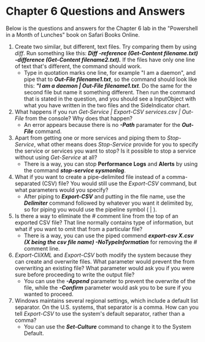 # Chapter 6 Questions and Answers

Below is the questions and answers for the Chapter 6 lab in the "Powershell in a Month of Lunches" book on Safari Books Online.

1. Create two similar, but different, text files. Try comparing them by using *diff*. Run something like this: ***Diff -reference (Get-Content filename.txt) -difference (Get-Content filename2.txt).*** If the files have only one line of text that's different, the command should work.
    - Type in quotation marks one line, for example "I am a daemon", and pipe that to ***Out-File filename1.txt***, so the command should look like this: ***"I am a daemon | Out-File filename1.txt***. Do the same for the second file but name it something different. Then run the command that is stated in the question, and you should see a InputObject with what you have written in the two files and the SideIndicator chart.
2. What happens if you run *Get-Service | Export-CSV services.csv | Out-File* from the console? Why does that happen?
    - An error appears because there is no ***-Path*** paramater for the ***Out-File*** command.
3. Apart from getting one or more services and piping them to *Stop-Service*, what other means does *Stop-Service* provide for you to specify the service or services you want to stop? Is it possible to stop a service without using *Get-Service* at all?
    - There is a way, you can stop **Performance Logs** and **Alerts** by using the command ***stop-service sysmonlog***.
4. What if you want to create a pipe-delimited file instead of a comma-separated (CSV) file? You would still use the *Export-CSV* command, but what parameters would you specify?
    - After piping to ***Export-CSV*** and putting in the file name, use the ***Delimiter*** command followed by whatever you want it delimited by, so for piping you would use the pipeline symbol ( | ).
5. Is there a way to eliminate the *#* comment line from the top of an exported CSV file? That line normally contains type of information, but what if you want to omit that from a particular file?
    - There is a way, you can use the piped commend ***export-csv X.csv (X being the csv file name) -NoTypeInformation*** for removing the *#* comment line.
6. *Export-CliXML* and *Export-CSV* both modify the system because they can create and overwrite files. What parameter would prevent the from overwriting an existing file? What parameter would ask you if you were sure before proceeding to write the output file?
    - You can use the ***-Append*** parameter to prevent the overwrite of the file, while the ***-Confirm*** parameter would ask you to be sure if you wanted to proceed.
7. Windows maintains several regional settings, which include a default list separator. On the U.S. systems, that separator is a comma. How can you tell *Export-CSV* to use the system's default separator, rather than a comma?
    - You can use the ***Set-Culture*** command to change it to the System Default.